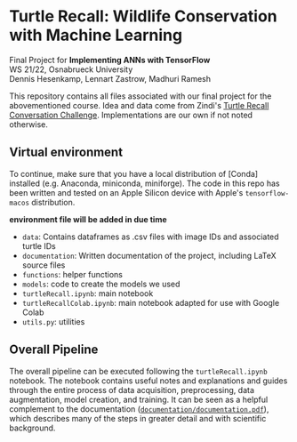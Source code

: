 # Turtle Recall: Wildlife Conservation with Machine Learning
Final Project for **Implementing ANNs with TensorFlow**  
WS 21/22, Osnabrueck University  
Dennis Hesenkamp, Lennart Zastrow, Madhuri Ramesh  

This repository contains all files associated with our final project for the abovementioned course. Idea and data come from Zindi's [Turtle Recall Conversation Challenge](https://zindi.africa/competitions/turtle-recall-conservation-challenge/data). Implementations are our own if not noted otherwise.

## Virtual environment

To continue, make sure that you have a local distribution of [Conda] installed (e.g. Anaconda, miniconda, miniforge). The code in this repo has been written and tested on an Apple Silicon device with Apple's `tensorflow-macos` distribution.

__environment file will be added in due time__

- `data`: Contains dataframes as .csv files with image IDs and associated turtle IDs  
- `documentation`: Written documentation of the project, including LaTeX source files  
- `functions`: helper functions  
- `models`: code to create the models we used  
- `turtleRecall.ipynb`: main notebook  
- `turtleRecallColab.ipynb`: main notebook adapted for use with Google Colab  
- `utils.py`: utilities  

## Overall Pipeline

The overall pipeline can be executed following the `turtleRecall.ipynb` notebook. The notebook contains useful notes and explanations and guides through the entire process of data acquisition, preprocessing, data augmentation, model creation, and training. It can be seen as a helpful complement to the documentation ([`documentation/documentation.pdf`](https://github.com/dhesenkamp/turtleRecall/blob/main/documentation/documentation.pdf)), which describes many of the steps in greater detail and with scientific background.